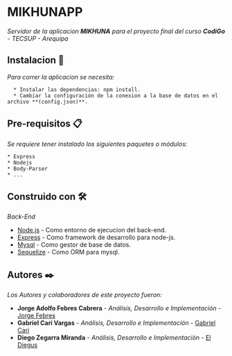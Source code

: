 # MIKHUNAPP

_Servidor de la aplicacion **MIKHUNA** para el proyecto final del curso **CodiGo** - TECSUP - Arequipa_

## Instalacion 🚀

_Para correr la aplicacion se necesita:_

```
  * Instalar las dependencias: npm install.
  * Cambiar la configuración de la conexion a la base de datos en el archivo **(config.json)**.
```

## Pre-requisitos 📋

_Se requiere tener instalado los siguientes paquetes o módulos:_

```
* Express
* Nodejs
* Body-Parser
* ...
```

## Construido con 🛠️

_Back-End_
* [Node.js](https://dev.mysql.com/doc/) - Como entorno de ejecucion del back-end.
* [Express](http://expressjs.com/es/api.html) - Como framework de desarrollo para node-js.
* [Mysql](https://dev.mysql.com/doc/) - Como gestor de base de datos.
* [Sequelize](http://docs.sequelizejs.com/manual/installation/getting-started.html) - Como ORM para mysql.

## Autores ✒️

_Los Autores y colaboradores de este proyecto fueron:_

* **Jorge Adolfo Febres Cabrera** - *Análisis, Desarrollo e Implementación* - [Jorge Febres](https://github.com/Jorgefebres/)
* **Gabriel Cari Vargas** - *Análisis, Desarrollo e Implementación* - [Gabriel Cari](https://github.com/GaboAlex)
* **Diego Zegarra Miranda** - *Análisis, Desarrollo e Implementación* - [El Diegus](https://github.com/diegozeta)
